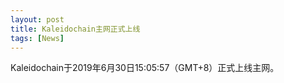 ```yaml
---
layout: post
title: Kaleidochain主网正式上线
tags: [News]
---
```


Kaleidochain于2019年6月30日15:05:57（GMT+8）正式上线主网。

